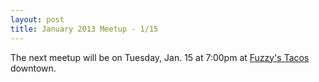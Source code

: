 ```yaml
---
layout: post
title: January 2013 Meetup - 1/15
---
```


The next meetup will be on Tuesday, Jan. 15 at 7:00pm at
[Fuzzy's Tacos](http://www.facebook.com/fuzzyslincoln) downtown.
